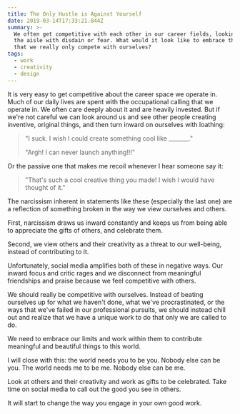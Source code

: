 ```yaml
---
title: The Only Hustle is Against Yourself
date: 2019-03-14T17:33:21.844Z
summary: >-
  We often get competitive with each other in our career fields, looking across
  the aisle with disdain or fear. What would it look like to embrace the reality
  that we really only compete with ourselves?
tags:
  - work
  - creativity
  - design
---
```

It is very easy to get competitive about the career space we operate in. Much of our daily lives are spent with the occupational calling that we operate in. We often care deeply about it and are heavily invested. But if we're not careful we can look around us and see other people creating inventive, original things, and then turn inward on ourselves with loathing:

> "I suck. I wish I could create something cool like \_\_\_\_\_\__."
>
> "Argh! I can never launch anything!!!"

Or the passive one that makes me recoil whenever I hear someone say it:

> "That's such a cool creative thing you made! I wish I would have thought of it."

The narcissism inherent in statements like these (especially the last one) are a reflection of something broken in the way we view ourselves and others.

First, narcissism draws us inward constantly and keeps us from being able to appreciate the gifts of others, and celebrate them.

Second, we view others and their creativity as a threat to our well-being, instead of contributing to it.

Unfortunately, social media amplifies both of these in negative ways. Our inward focus and critic rages and we disconnect from meaningful friendships and praise because we feel competitive with others.

We should really be competitive with ourselves. Instead of beating ourselves up for what we haven't done, what we've procrastinated, or the ways that we've failed in our professional pursuits, we should instead chill out and realize that we have a unique work to do that only we are called to do.

We need to embrace our limits and work within them to contribute meaningful and beautiful things to this world.

I will close with this: the world needs you to be you. Nobody else can be you. The world needs me to be me. Nobody else can be me.

Look at others and their creativity and work as gifts to be celebrated. Take time on social media to call out the good you see in others.

It will start to change the way you engage in your own good work.
